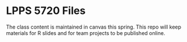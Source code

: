 # LPPS 5720 Files

The class content is maintained in canvas this spring. This repo will keep materials for R slides and for team projects to be published online.
